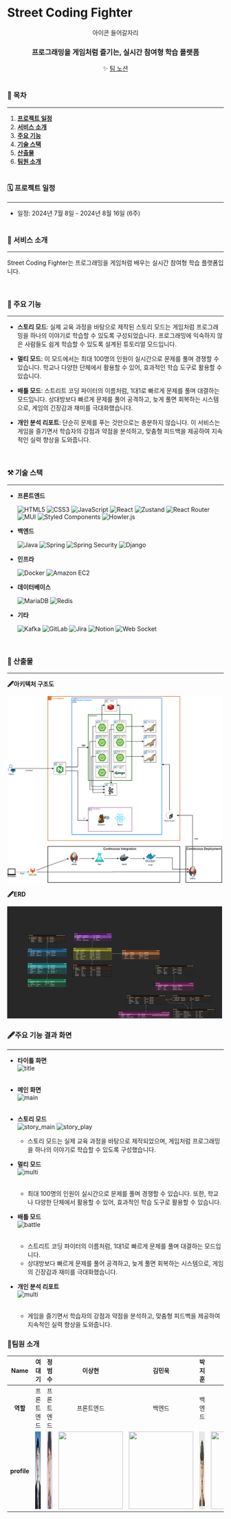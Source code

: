# Street Coding Fighter

<div align="center">
  <!-- <img src="image/icon.png"/ width="50%"> -->
  아이콘 들어갈자리
  <br />
  <h3> 프로그래밍을 게임처럼 즐기는, 실시간 참여형 학습 플랫폼</h3>
    <div>
     ✨ <a href="https://www.notion.so/SSAFY-df70a221ba984927b8fed0d68d34dd92">팀 노션</a>
  </div>
  <br />
</div>

### 📜 목차

---

1. [**프로젝트 일정**](#1)
2. [**서비스 소개**](#2)
3. [**주요 기능**](#3)
4. [**기술 스택**](#4)
5. [**산출물**](#5)
6. [**팀원 소개**](#6)
   <br><br>

<div id="1"></div>

### 🗓️ 프로젝트 일정

---

- 일정: 2024년 7월 8일 - 2024년 8월 16일 (6주)
  <br><br>

<div id="2"></div>

### 🔎 서비스 소개

---

Street Coding Fighter는 프로그래밍을 게임처럼 배우는 실시간 참여형 학습 플랫폼입니다. 


<br>

<div id="3"></div>

### 🔎 주요 기능

---

- **스토리 모드**: 실제 교육 과정을 바탕으로 제작된 스토리 모드는 게임처럼 프로그래밍을 하나의 이야기로 학습할 수 있도록 구성되었습니다. 프로그래밍에 익숙하지 않은 사람들도 쉽게 학습할 수 있도록 설계된 튜토리얼 모드입니다.

- **멀티 모드**: 이 모드에서는 최대 100명의 인원이 실시간으로 문제를 풀며 경쟁할 수 있습니다. 학교나 다양한 단체에서 활용할 수 있어, 효과적인 학습 도구로 활용할 수 있습니다.

- **배틀 모드**: 스트리트 코딩 파이터의 이름처럼, 1대1로 빠르게 문제를 풀며 대결하는 모드입니다. 상대방보다 빠르게 문제를 풀어 공격하고, 늦게 풀면 회복하는 시스템으로, 게임의 긴장감과 재미를 극대화했습니다.

- **개인 분석 리포트**: 단순히 문제를 푸는 것만으로는 충분하지 않습니다. 이 서비스는 게임을 즐기면서 학습자의 강점과 약점을 분석하고, 맞춤형 피드백을 제공하여 지속적인 실력 향상을 도와줍니다.

<br>

<div id="4"></div>

### ⚒️ 기술 스택

---

- **프론트엔드**

    ![HTML5](https://img.shields.io/badge/HTML5-E34F26?style=for-the-badge&logo=html5&logoColor=white)
    ![CSS3](https://img.shields.io/badge/CSS3-1572B6?style=for-the-badge&logo=css3&logoColor=white)
    ![JavaScript](https://img.shields.io/badge/javascript-F7DF1E?style=for-the-badge&logo=javascript&logoColor=black)
    ![React](https://img.shields.io/badge/react-61DAFB?style=for-the-badge&logo=react&logoColor=black)
    ![Zustand](https://img.shields.io/badge/zustand-7C3AED?style=for-the-badge&logo=zustand&logoColor=white)
    ![React Router](https://img.shields.io/badge/React_Router-CA4245?style=for-the-badge&logo=react-router&logoColor=white)
    ![MUI](https://img.shields.io/badge/MUI-007FFF?style=for-the-badge&logo=mui&logoColor=white)
    ![Styled Components](https://img.shields.io/badge/styled_components-DB7093?style=for-the-badge&logo=styled-components&logoColor=white)
    ![Howler.js](https://img.shields.io/badge/howler.js-4FC08D?style=for-the-badge&logo=howler.js&logoColor=white)

- **백엔드**

    ![Java](https://img.shields.io/badge/java-007396?style=for-the-badge&logo=java&logoColor=white)
    ![Spring](https://img.shields.io/badge/spring-6DB33F?style=for-the-badge&logo=spring&logoColor=white)
    ![Spring Security](https://img.shields.io/badge/spring_security-6DB33F?style=for-the-badge&logo=spring_security&logoColor=white)
    ![Django](https://img.shields.io/badge/django-092E20?style=for-the-badge&logo=django&logoColor=white)

- **인프라**

    ![Docker](https://img.shields.io/badge/Docker-2496ED?style=for-the-badge&logo=docker&logoColor=white)
    ![Amazon EC2](https://img.shields.io/badge/amazon_ec2-FF9900?style=for-the-badge&logo=Amazon-ec2&logoColor=white)

- **데이터베이스**

    ![MariaDB](https://img.shields.io/badge/MariaDB-003545?style=for-the-badge&logo=mariadb&logoColor=white)
    ![Redis](https://img.shields.io/badge/redis-FF4438?style=for-the-badge&logo=redis&logoColor=white)

- **기타**

    ![Kafka](https://img.shields.io/badge/kafka-231F20?style=for-the-badge&logo=apachekafka&logoColor=white)
    ![GitLab](https://img.shields.io/badge/gitlab-FC6D26?style=for-the-badge&logo=gitlab&logoColor=white)
    ![Jira](https://img.shields.io/badge/jira-0052CC?style=for-the-badge&logo=jira&logoColor=white)
    ![Notion](https://img.shields.io/badge/notion-000000?style=for-the-badge&logo=notion&logoColor=white)
    ![Web Socket](https://img.shields.io/badge/Web%20Socket-010101?style=flat-square&logo=socketdotio&logoColor=white)


<br>
<div id="5"></div>

### 📜 산출물

---

**🖋️아키텍처 구조도**

<img src="image/architecture.png" width="500"> <br>

**🖋️ERD**

<img src="image/erd.png" width="500"> <br>


### 🖋️주요 기능 결과 화면

---

- **타이틀 화면** <br>
  <img src="image/Title_GIF.gif" alt="title"/> <br><br>
  
- **메인 화면** <br>
  <img src="image/Main_GIF.gif" alt="main"/> <br><br>
  
- **스토리 모드** <br>
  <img src="image/Story1_GIF.gif" alt="story_main"/>
  <img src="image/Story2_GIF.gif" alt="story_play"/>
  - 스토리 모드는 실제 교육 과정을 바탕으로 제작되었으며, 게임처럼 프로그래밍을 하나의 이야기로 학습할 수 있도록 구성했습니다. 


- **멀티 모드** <br>
  <img src="image/Multi_GIF.gif" alt="multi"/> <br><br>
  - 최대 100명의 인원이 실시간으로 문제를 풀며 경쟁할 수 있습니다. 또한, 학교나 다양한 단체에서 활용할 수 있어, 효과적인 학습 도구로 활용할 수 있습니다.

- **배틀 모드** <br>
  <img src="image/Battle_GIF.gif" alt="battle"/> <br><br>
  - 스트리트 코딩 파이터의 이름처럼, 1대1로 빠르게 문제를 풀며 대결하는 모드입니다.
  - 상대방보다 빠르게 문제를 풀어 공격하고, 늦게 풀면 회복하는 시스템으로, 게임의 긴장감과 재미를 극대화했습니다.

- **개인 분석 리포트** <br>
  <img src="image/AI_Report_GIF.gif" alt="multi"/> <br><br>
  - 게임을 즐기면서 학습자의 강점과 약점을 분석하고, 맞춤형 피드백을 제공하여 지속적인 실력 향상을 도와줍니다.

<div id="6"></div>

### 👥팀원 소개
<!-- markdownlint-restore -->
<!-- prettier-ignore-end -->
|  **Name**  |여대기 | 정범수 | 이상현 |김민욱 | 박지훈 | 선예림 |
| :-----------: | :-----: | :-------: | :------: | :-----: | :------: | :------: |
|  **역할**   | 프론트엔드 | 프론트엔드 | 프론트엔드 | 백엔드 | 백엔드 | 백엔드 |
| **profile** |<img src="./image/Bernie.jpg"  width="150" height="180"/>  | <img src="./image/Ethan.png"  width="150" height="180"/> | <img src="./image/Falcon"  width="150" height="180"/> | <img src=""  width="150" height="180"/> | <img src="./image/Jack.png"  width="150" height="180"/> | <img src=""  width="150" height="180"/>|

<!-- ALL-CONTRIBUTORS-LIST:END -->
